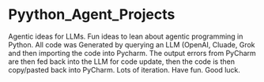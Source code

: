 # Pyython_Agent_Projects
Agentic ideas for LLMs.
Fun ideas to lean about agentic programming in Python.
All code was Generated by querying an LLM (OpenAI, Cluade, Grok and then importing the code into Pycharm.
The output errors from PyCharm are then fed back into the LLM for code update, then the code is then copy/pasted back into PyCharm.  Lots of iteration.
Have fun.  Good luck.
